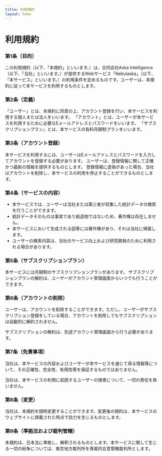 ```yaml
---
title: 利用規約
layout: home
---
```


# 利用規約

### 第1条（目的）
この利用規約（以下、「本規約」といいます。）は、合同会社Aska Intelligence（以下、「当社」といいます。）が提供するWebサービス「Nebulaska」（以下、「本サービス」といいます。）の利用条件を定めるものです。ユーザーは、本規約に従って本サービスを利用するものとします。

### 第2条（定義）
「ユーザー」とは、本規約に同意の上、アカウント登録を行い、本サービスを利用する個人または法人をいいます。
「アカウント」とは、ユーザーが本サービスを利用するために必要なEメールアドレスとパスワードをいいます。
「サブスクリプションプラン」とは、本サービスの有料月額制プランをいいます。

### 第3条（アカウント登録）
本サービスを利用するには、ユーザーはEメールアドレスとパスワードを入力してアカウントを登録する必要があります。
ユーザーは、登録情報に関して正確かつ最新の情報を提供するものとします。
登録情報に虚偽があった場合、当社はアカウントを削除し、本サービスの利用を停止することができるものとします。

### 第4条（サービスの内容）
- 本サービスでは、ユーザーは当社または第三者が収集した統計データの検索を行うことができます。
- 統計データそのものは事実であり創造物ではないため、著作権は存在しません。
- 本サービスにおいて生成される図等には著作権があり、それは当社に帰属します。
- ユーザーの検索内容は、当社のサービス向上および研究開発のために利用される場合があります。

### 第5条（サブスクリプションプラン）
本サービスには月額制のサブスクリプションプランがあります。
サブスクリプションプランの解約は、ユーザーがアカウント管理画面からいつでも行うことができます。

### 第6条（アカウントの削除）
ユーザーは、アカウントを削除することができます。ただし、ユーザーがサブスクリプション登録をしている場合、アカウントを削除してもサブスクリプションは自動的に解約されません。

サブスクリプションの解約は、別途アカウント管理画面から行う必要があります。

### 第7条（免責事項）
当社は、本サービスの内容およびユーザーが本サービスを通じて得る情報等について、その正確性、完全性、有用性等を保証するものではありません。

当社は、本サービスの利用に起因するユーザーの損害について、一切の責任を負いません。

### 第8条（変更）
当社は、本規約を随時変更することができます。変更後の規約は、本サービスのウェブサイトに掲載された時点で効力を生じるものとします。

### 第9条（準拠法および裁判管轄）
本規約は、日本法に準拠し、解釈されるものとします。本サービスに関して生じる一切の紛争については、東京地方裁判所を専属的合意管轄裁判所とします。